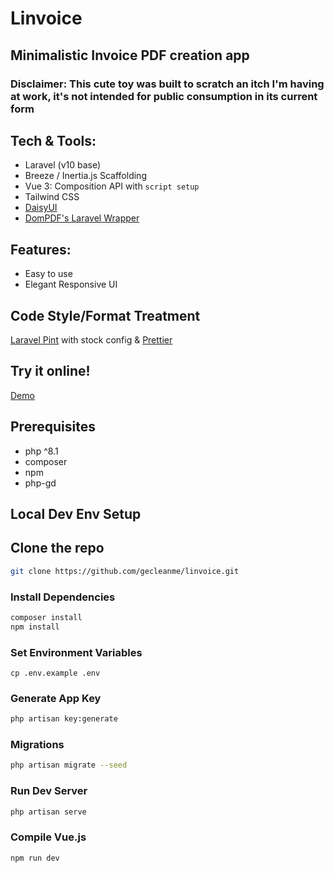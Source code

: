 # Linvoice

## Minimalistic Invoice PDF creation app

### Disclaimer: This cute toy was built to scratch an itch I'm having at work, it's not intended for public consumption in its current form

## Tech & Tools:

- Laravel (v10 base)
- Breeze / Inertia.js Scaffolding
- Vue 3: Composition API with `script setup`
- Tailwind CSS
- [DaisyUI](https://daisyui.com/)
- [DomPDF's Laravel Wrapper](https://github.com/barryvdh/laravel-dompdf)

## Features:

- Easy to use
- Elegant Responsive UI

## Code Style/Format Treatment

[Laravel Pint](https://laravel.com/docs/10.x/pint) with stock config & [Prettier](https://prettier.io/)

## Try it online!

[Demo](https://linvoice-production.up.railway.app/create)

## Prerequisites

- php ^8.1
- composer
- npm
- php-gd

## Local Dev Env Setup

## Clone the repo

```bash
git clone https://github.com/gecleanme/linvoice.git
```

### Install Dependencies

```bash
composer install
npm install
```

### Set Environment Variables

```
cp .env.example .env
```

### Generate App Key

```bash
php artisan key:generate
```

### Migrations

```bash
php artisan migrate --seed
```

### Run Dev Server

```bash
php artisan serve
```

### Compile Vue.js

```bash
npm run dev
```
